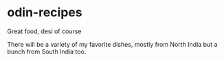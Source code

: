 # odin-recipes
Great food, desi of course

There will be a variety of my favorite dishes, mostly from North India but a bunch from South India too.
